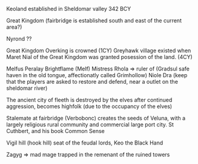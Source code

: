 Keoland established in Sheldomar valley 342 BCY

Great Kingdom (fairbridge is established south and east of the current area?)

Nyrond ??

Great Kingdom Overking is crowned (1CY)
Greyhawk village existed when Maret Nial of the Great Kingdom was granted posession of the land. (4CY)

Melfus Peralay Brightflame (Melf)
Mistress Rhola => ruler of (Gradsul safe haven in the old tongue, affectionatly called Grimhollow)
Niole Dra (keep that the players are asked to restore and defend, near a outlet on the sheldomar river)

The ancient city of fleeth is destroyed by the elves after continued aggression, becomes highfolk (due to the occupancy of the elves)

Stalemate at fairbridge (Verbobonc) creates the seeds of Veluna, with a largely religious rural community and commercial large port city. St Cuthbert, and his book Common Sense

Vigil hill (hook hill) seat of the feudal lords, Keo the Black Hand

Zagyg => mad mage trapped in the remenant of the ruined towers